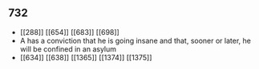 ## 732
- [[288]] [[654]] [[683]] [[698]] 
- A has a conviction that he is going insane and that, sooner or later, he will be confined in an asylum
- [[634]] [[638]] [[1365]] [[1374]] [[1375]] 

